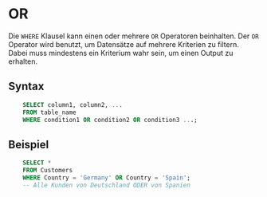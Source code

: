 # OR

Die `WHERE` Klausel kann einen oder mehrere `OR` Operatoren beinhalten. Der `OR` Operator wird benutzt, um Datensätze auf mehrere Kriterien zu
filtern. Dabei muss mindestens ein Kriterium wahr sein, um einen Output zu erhalten.

## Syntax

```SQL
    SELECT column1, column2, ...
    FROM table_name
    WHERE condition1 OR condition2 OR condition3 ...;
```

## Beispiel

```SQL
    SELECT *
    FROM Customers
    WHERE Country = 'Germany' OR Country = 'Spain';
    -- Alle Kunden von Deutschland ODER von Spanien
```